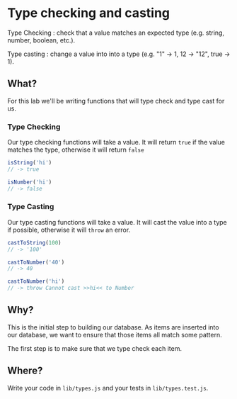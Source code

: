 # Type checking and casting

Type Checking
: check that a value matches an expected type (e.g. string, number, boolean, etc.).

Type casting
: change a value into into a type (e.g. "1" -> 1, 12 -> "12", true -> 1).

## What?

For this lab we'll be writing functions that will type check and type cast for
us.

### Type Checking

Our type checking functions will take a value. It will return `true` if the value
matches the type, otherwise it will return `false`

```js
isString('hi')
// -> true

isNumber('hi')
// -> false
```

### Type Casting

Our type casting functions will take a value. It will cast the value into a type
if possible, otherwise it will `throw` an error.

```js
castToString(100)
// -> '100'

castToNumber('40')
// -> 40

castToNumber('hi')
// -> throw Cannot cast >>hi<< to Number
```

## Why?

This is the initial step to building our database. As items are inserted into
our database, we want to ensure that those items all match some pattern.

The first step is to make sure that we type check each item.

## Where?

Write your code in `lib/types.js` and your tests in `lib/types.test.js`.
